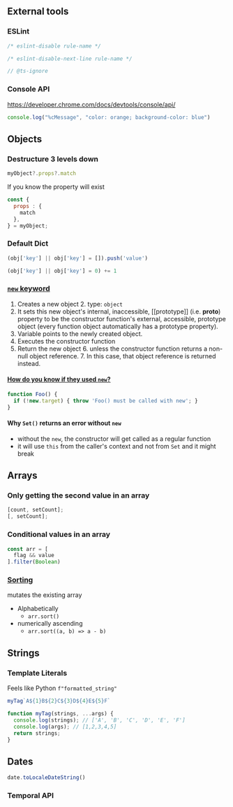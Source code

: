 ## External tools

### ESLint

```javascript
/* eslint-disable rule-name */

/* eslint-disable-next-line rule-name */

// @ts-ignore
```

### Console API
https://developer.chrome.com/docs/devtools/console/api/
```javascript
console.log("%cMessage", "color: orange; background-color: blue")
```

## Objects

### Destructure 3 levels down

```javascript
myObject?.props?.match
```

If you know the property will exist
```javascript
const {  
  props : {  
    match  
  },  
} = myObject;
```

### Default Dict

```javascript
(obj['key'] || obj['key'] = []).push('value')

(obj['key'] || obj['key'] = 0) += 1
```


### [`new` keyword](https://developer.mozilla.org/en-US/docs/Web/JavaScript/Reference/Operators/new#description)

1. Creates a new object
    2. type: `object`
2. It sets this new object's internal, inaccessible, [[prototype]] (i.e. __proto__) property to be the constructor function's external, accessible, prototype object (every function object automatically has a prototype property).
3. Variable points to the newly created object.
4. Executes the constructor function
5. Return the new object
    6. unless the constructor function returns a non-null object reference. 
    7. In this case, that object reference is returned instead.

#### [How do you know if they used `new`?](https://developer.mozilla.org/en-US/docs/Web/JavaScript/Reference/Operators/new.target)

```javascript
function Foo() {
  if (!new.target) { throw 'Foo() must be called with new'; }
}
```

#### Why `Set()` returns an error without `new`

* without the `new`, the constructor will get called as a regular function
* it will use `this` from the caller's context and not from `Set` and it might break


## Arrays

### Only getting the second value in an array

```javascript
[count, setCount];
[, setCount];

```

### Conditional values in an array
```javascript
const arr = [
  flag && value
].filter(Boolean)
```

### [Sorting](https://developer.mozilla.org/en-US/docs/Web/JavaScript/Reference/Global_Objects/Array/sort)

mutates the existing array

- Alphabetically
    - `arr.sort()`
- numerically ascending
    - `arr.sort((a, b) => a - b)`


## Strings

### Template Literals

Feels like Python `f"formatted_string"`

```javascript
myTag`A${1}B${2}C${3}D${4}E${5}F`

function myTag(strings, ...args) {
  console.log(strings); // ['A', 'B', 'C', 'D', 'E', 'F']
  console.log(args); // [1,2,3,4,5]
  return strings;
}
```


## Dates
```javascript
date.toLocaleDateString()
```

### Temporal API
